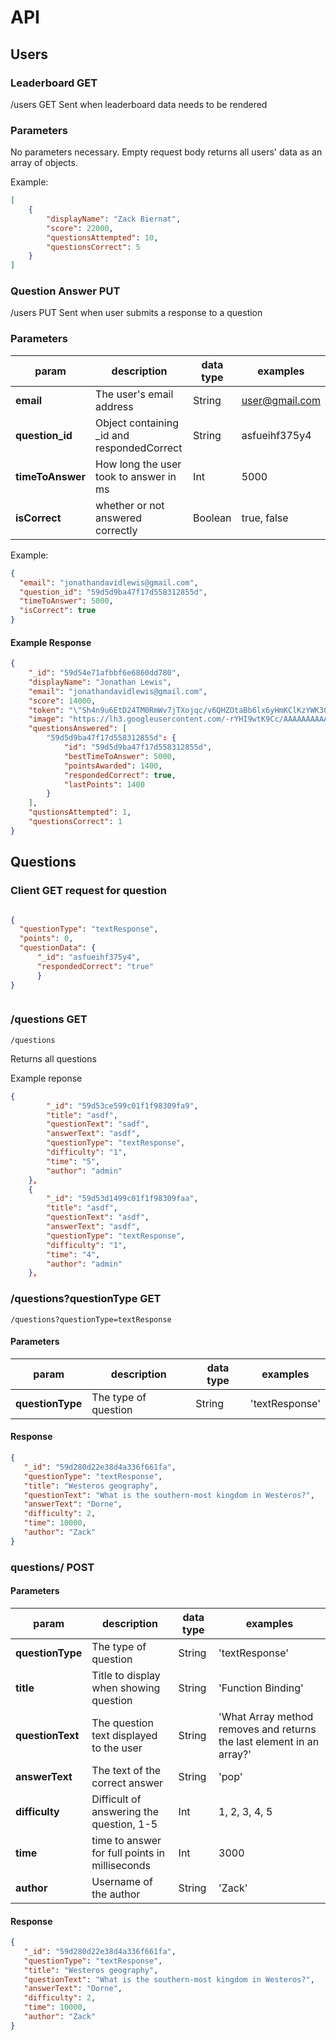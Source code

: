 # API

## Users

### Leaderboard GET

/users GET
Sent when leaderboard data needs to be rendered

### Parameters

No parameters necessary. Empty request body returns all users' data as an array of objects.

Example:
```JSON
[
    {
        "displayName": "Zack Biernat",
        "score": 22000,
        "questionsAttempted": 10,
        "questionsCorrect": 5
    }
]
```

### Question Answer PUT

/users PUT
Sent when user submits a response to a question

### Parameters

| param |   description   | data type | examples |
|------------|-----------|------------|-----------|
| __email__ |  The user's email address | String | user@gmail.com |
| __question_id__  |  Object containing _id and respondedCorrect   | String | asfueihf375y4 |
| __timeToAnswer__  |  How long the user took to answer in ms  |  Int  | 5000 |
| __isCorrect__  |  whether or not answered correctly  |  Boolean  | true, false |


Example:
```JSON
{
  "email": "jonathandavidlewis@gmail.com",
  "question_id": "59d5d9ba47f17d558312855d",
  "timeToAnswer": 5000,
  "isCorrect": true
}

```
#### Example Response

```JSON
{
    "_id": "59d54e71afbbf6e6860dd780",
    "displayName": "Jonathan Lewis",
    "email": "jonathandavidlewis@gmail.com",
    "score": 14000,
    "token": "\"Sh4n9u6EtD24TM0RmWv7jTXojqc/v6QHZOtaBb6lx6yHmKClKzYWK30\"",
    "image": "https://lh3.googleusercontent.com/-rYHI9wtK9Cc/AAAAAAAAAAI/AAAAAAAAFcs/HL8ghRxkbSk/photo.jpg?sz=50",
    "questionsAnswered": [
        "59d5d9ba47f17d558312855d": {
            "id": "59d5d9ba47f17d558312855d",
            "bestTimeToAnswer": 5000,
            "pointsAwarded": 1400,
            "respondedCorrect": true,
            "lastPoints": 1400
        }
    ],
    "qustionsAttempted": 1,
    "questionsCorrect": 1
}
```



## Questions

### Client GET request for question
```JSON

{
  "questionType": "textResponse",
  "points": 0,
  "questionData": {
      "_id": "asfueihf375y4",
      "respondedCorrect": "true"
      }
}



```

### /questions GET

`/questions`

Returns all questions

Example reponse
```json
{
        "_id": "59d53ce599c01f1f98309fa9",
        "title": "asdf",
        "questionText": "sadf",
        "answerText": "asdf",
        "questionType": "textResponse",
        "difficulty": "1",
        "time": "5",
        "author": "admin"
    },
    {
        "_id": "59d53d1499c01f1f98309faa",
        "title": "asdf",
        "questionText": "asdf",
        "answerText": "asdf",
        "questionType": "textResponse",
        "difficulty": "1",
        "time": "4",
        "author": "admin"
    },
```


### /questions?questionType GET

`/questions?questionType=textResponse`

#### Parameters

| param |   description   | data type | examples |
|------------|-----------|----------|-------------|
| __questionType__ |  The type of question | String | 'textResponse' |

#### Response
```JSON
{
   "_id": "59d280d22e38d4a336f661fa",
   "questionType": "textResponse",
   "title": "Westeros geography",
   "questionText": "What is the southern-most kingdom in Westeros?",
   "answerText": "Dorne",
   "difficulty": 2,
   "time": 10000,
   "author": "Zack"
}

```

### questions/ POST

#### Parameters

| param |   description   | data type | examples |
|------------|-----------|------------|-----------|
| __questionType__ |  The type of question | String |'textResponse' |
| __title__ |  Title to display when showing question | String | 'Function Binding' |
| __questionText__ |  The question text displayed to the user | String | 'What Array method removes and returns the last element in an array?' |
| __answerText__ |  The text of the correct answer | String | 'pop' |
| __difficulty__ |  Difficult of answering the question, 1-5 |Int | 1, 2, 3, 4, 5 |
| __time__ |  time to answer for full points in milliseconds | Int | 3000 |
| __author__ |  Username of the author | String | 'Zack' |

#### Response
```JSON
{
   "_id": "59d280d22e38d4a336f661fa",
   "questionType": "textResponse",
   "title": "Westeros geography",
   "questionText": "What is the southern-most kingdom in Westeros?",
   "answerText": "Dorne",
   "difficulty": 2,
   "time": 10000,
   "author": "Zack"
}

```
